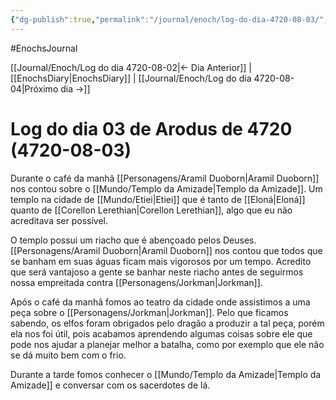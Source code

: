 ```yaml
---
{"dg-publish":true,"permalink":"/journal/enoch/log-do-dia-4720-08-03/","dgHomeLink":true,"dgPassFrontmatter":false}
---
```


#EnochsJournal 

[[Journal/Enoch/Log do dia 4720-08-02|<- Dia Anterior]] | [[EnochsDiary|EnochsDiary]] | [[Journal/Enoch/Log do dia 4720-08-04|Próximo dia ->]]

# Log do dia 03 de Arodus de 4720 (4720-08-03)
Durante o café da manhã [[Personagens/Aramil Duoborn|Aramil Duoborn]] nos contou sobre o [[Mundo/Templo da Amizade|Templo da Amizade]]. Um templo na cidade de [[Mundo/Etiei|Etiei]] que é tanto de [[Eloná|Eloná]] quanto de [[Corellon Lerethian|Corellon Lerethian]], algo que eu não acreditava ser possível.

O templo possui um riacho que é abençoado pelos Deuses. [[Personagens/Aramil Duoborn|Aramil Duoborn]] nos contou que todos que se banham em suas águas ficam mais vigorosos por um tempo. Acredito que será vantajoso a gente se banhar neste riacho antes de seguirmos nossa empreitada contra [[Personagens/Jorkman|Jorkman]].

Após o café da manhã fomos ao teatro da cidade onde assistimos a uma peça sobre o [[Personagens/Jorkman|Jorkman]]. Pelo que ficamos sabendo, os elfos foram obrigados pelo dragão a produzir a tal peça, porém ela nos foi útil, pois acabamos aprendendo algumas coisas sobre ele que pode nos ajudar a planejar melhor a batalha, como por exemplo que ele não se dá muito bem com o frio.

Durante a tarde fomos conhecer o [[Mundo/Templo da Amizade|Templo da Amizade]] e conversar com os sacerdotes de lá.
